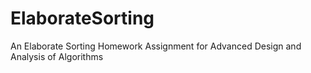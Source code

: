 # ElaborateSorting
An Elaborate Sorting Homework Assignment for Advanced Design and Analysis of Algorithms

